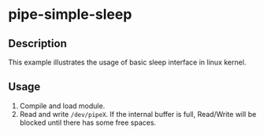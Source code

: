 # pipe-simple-sleep

## Description

This example illustrates the usage of basic sleep interface in linux kernel.

## Usage

1. Compile and load module.
2. Read and write `/dev/pipeX`. If the internal buffer is full, Read/Write will
be blocked until there has some free spaces.
